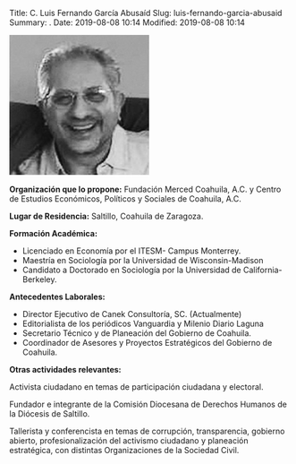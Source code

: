 Title: C. Luis Fernando García Abusaíd
Slug: luis-fernando-garcia-abusaid
Summary: .
Date: 2019-08-08 10:14
Modified: 2019-08-08 10:14


![C. Luis Fernando García Abusaíd](luis-fernando-garcia-abusaid.jpg)

**Organización que lo propone:** Fundación Merced Coahuila, A.C. y Centro de Estudios Económicos, Políticos y Sociales de Coahuila, A.C.

**Lugar de Residencia:** Saltillo, Coahuila de Zaragoza.

**Formación Académica:**

* Licenciado en Economía por el ITESM- Campus Monterrey.
* Maestría en Sociología por la Universidad de Wisconsin-Madison
* Candidato a Doctorado en Sociología por la Universidad de California-Berkeley.

**Antecedentes Laborales:**

* Director Ejecutivo de Canek Consultoría, SC. (Actualmente)
* Editorialista de los periódicos Vanguardia y Milenio Diario Laguna
* Secretario Técnico y de Planeación del Gobierno de Coahuila.
* Coordinador de Asesores y Proyectos Estratégicos del Gobierno de Coahuila.

**Otras actividades relevantes:**

Activista ciudadano en temas de participación ciudadana y electoral.

Fundador e integrante de la Comisión Diocesana de Derechos Humanos de la Diócesis de Saltillo.

Tallerista y conferencista en temas de corrupción, transparencia, gobierno abierto, profesionalización del activismo ciudadano y planeación estratégica, con distintas Organizaciones de la Sociedad Civil.
